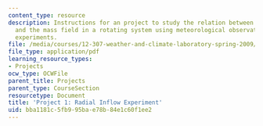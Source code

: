 ```yaml
---
content_type: resource
description: Instructions for an project to study the relation between the wind field
  and the mass field in a rotating system using meteorological observations and laboratory
  experiments.
file: /media/courses/12-307-weather-and-climate-laboratory-spring-2009/bba1181c5fb995bae78b84e1c60f1ee2_radial_inflow.pdf
file_type: application/pdf
learning_resource_types:
- Projects
ocw_type: OCWFile
parent_title: Projects
parent_type: CourseSection
resourcetype: Document
title: 'Project 1: Radial Inflow Experiment'
uid: bba1181c-5fb9-95ba-e78b-84e1c60f1ee2
---
```

